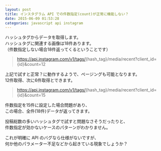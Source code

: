 ```yaml
---
layout: post
title: インスタグラム API での件数指定(count)が正常に機能しない？
date: 2015-06-09 01:53:28
categories: javascript api instagram
---
```

<p>ハッシュタグからデータを取得します。<br>
ハッシュタグに関連する画像は18件あります。<br>
（件数指定しない場合18件返ってくるということです）</p>

<blockquote>
  <p><a href="https://api.instagram.com/v1/tags/" rel="nofollow">https://api.instagram.com/v1/tags/</a>{hash_tag}/media/recent?client_id={id}&amp;count=12</p>
</blockquote>

<p>上記で試すと正常？に動作するようで、ページングも可能となります。<br>
12件取得、次に6件取得とできます。</p>

<blockquote>
  <p><a href="https://api.instagram.com/v1/tags/" rel="nofollow">https://api.instagram.com/v1/tags/</a>{hash_tag}/media/recent?client_id={id}&amp;count=15</p>
</blockquote>

<p>件数指定を15件に設定した場合問題があり、<br>
この場合、全件(18件)データが返ってきます。</p>

<p>投稿総数の多いハッシュタグで試すと問題なさそうだったりと、<br>
件数指定が効かないケースのパターンがわかりません。</p>

<p>これが明確に API のバグなら仕様がないですが、<br>
何か他のパラメーター不足などから起きている現象でしょうか？</p>
